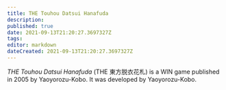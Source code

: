 ```yaml
---
title: THE Touhou Datsui Hanafuda
description: 
published: true
date: 2021-09-13T21:20:27.3697327Z 
tags: 
editor: markdown
dateCreated: 2021-09-13T21:20:27.3697327Z
---
```

_THE Touhou Datsui Hanafuda_ (<span lang='ja'>THE 東方脱衣花札</span>) is a WIN game published in 2005 by Yaoyorozu-Kobo.
It was developed by Yaoyorozu-Kobo.

